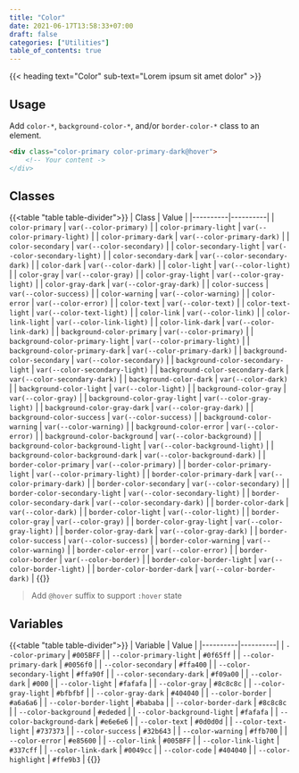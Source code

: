 ```yaml
---
title: "Color"
date: 2021-06-17T13:58:33+07:00
draft: false
categories: ["Utilities"]
table_of_contents: true
---
```


{{< heading text="Color" sub-text="Lorem ipsum sit amet dolor" >}}

## Usage

Add `color-*`, `background-color-*`, and/or `border-color-*`  class to an element.

``` html
<div class="color-primary color-primary-dark@hover">
    <!-- Your content ->
</div>
```

## Classes

{{<table "table table-divider">}}
| Class | Value |
|----------|----------|
| `color-primary` | `var(--color-primary)` |
| `color-primary-light` | `var(--color-primary-light)` |
| `color-primary-dark` | `var(--color-primary-dark)` |
| `color-secondary` | `var(--color-secondary)` |
| `color-secondary-light` | `var(--color-secondary-light)` |
| `color-secondary-dark` | `var(--color-secondary-dark)` |
| `color-dark` | `var(--color-dark)` |
| `color-light` | `var(--color-light)` |
| `color-gray` | `var(--color-gray)` |
| `color-gray-light` | `var(--color-gray-light)` |
| `color-gray-dark` | `var(--color-gray-dark)` |
| `color-success` | `var(--color-success)` |
| `color-warning` | `var(--color-warning)` |
| `color-error` | `var(--color-error)` |
| `color-text` | `var(--color-text)` |
| `color-text-light` | `var(--color-text-light)` |
| `color-link` | `var(--color-link)` |
| `color-link-light` | `var(--color-link-light)` |
| `color-link-dark` | `var(--color-link-dark)` |
| `background-color-primary` | `var(--color-primary)` |
| `background-color-primary-light` | `var(--color-primary-light)` |
| `background-color-primary-dark` | `var(--color-primary-dark)` |
| `background-color-secondary` | `var(--color-secondary)` |
| `background-color-secondary-light` | `var(--color-secondary-light)` |
| `background-color-secondary-dark` | `var(--color-secondary-dark)` |
| `background-color-dark` | `var(--color-dark)` |
| `background-color-light` | `var(--color-light)` |
| `background-color-gray` | `var(--color-gray)` |
| `background-color-gray-light` | `var(--color-gray-light)` |
| `background-color-gray-dark` | `var(--color-gray-dark)` |
| `background-color-success` | `var(--color-success)` |
| `background-color-warning` | `var(--color-warning)` |
| `background-color-error` | `var(--color-error)` |
| `background-color-background` | `var(--color-background)` |
| `background-color-background-light` | `var(--color-background-light)` |
| `background-color-background-dark` | `var(--color-background-dark)` |
| `border-color-primary` | `var(--color-primary)` |
| `border-color-primary-light` | `var(--color-primary-light)` |
| `border-color-primary-dark` | `var(--color-primary-dark)` |
| `border-color-secondary` | `var(--color-secondary)` |
| `border-color-secondary-light` | `var(--color-secondary-light)` |
| `border-color-secondary-dark` | `var(--color-secondary-dark)` |
| `border-color-dark` | `var(--color-dark)` |
| `border-color-light` | `var(--color-light)` |
| `border-color-gray` | `var(--color-gray)` |
| `border-color-gray-light` | `var(--color-gray-light)` |
| `border-color-gray-dark` | `var(--color-gray-dark)` |
| `border-color-success` | `var(--color-success)` |
| `border-color-warning` | `var(--color-warning)` |
| `border-color-error` | `var(--color-error)` |
| `border-color-border` | `var(--color-border)` |
| `border-color-border-light` | `var(--color-border-light)` |
| `border-color-border-dark` | `var(--color-border-dark)` |
{{</table>}}

> Add `@hover` suffix to support `:hover` state

## Variables

{{<table "table table-divider">}}
| Variable | Value |
|----------|----------|
| `--color-primary` | `#005BFF` |
| `--color-primary-light` | `#0f65ff` |
| `--color-primary-dark` | `#0056f0` |
| `--color-secondary` | `#ffa400` |
| `--color-secondary-light` | `#ffa90f` |
| `--color-secondary-dark` | `#f09a00` |
| `--color-dark` | `#000` |
| `--color-light` | `#fafafa` |
| `--color-gray` | `#8c8c8c` |
| `--color-gray-light` | `#bfbfbf` |
| `--color-gray-dark` | `#404040` |
| `--color-border` | `#a6a6a6` |
| `--color-border-light` | `#bababa` |
| `--color-border-dark` | `#8c8c8c` |
| `--color-background` | `#ededed` |
| `--color-background-light` | `#fafafa` |
| `--color-background-dark` | `#e6e6e6` |
| `--color-text` | `#0d0d0d` |
| `--color-text-light` | `#737373` |
| `--color-success` | `#32b643` |
| `--color-warning` | `#ffb700` |
| `--color-error` | `#e85600` |
| `--color-link` | `#005BFF` |
| `--color-link-light` | `#337cff` |
| `--color-link-dark` | `#0049cc` |
| `--color-code` | `#404040` |
| `--color-highlight` | `#ffe9b3` |
{{</table>}}